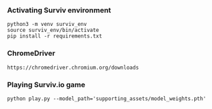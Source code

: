 


### Activating Surviv environment
```
python3 -m venv surviv_env 
source surviv_env/bin/activate
pip install -r requirements.txt 
```

### ChromeDriver

```
https://chromedriver.chromium.org/downloads
```


### Playing Surviv.io game
```
python play.py --model_path='supporting_assets/model_weights.pth'
```
